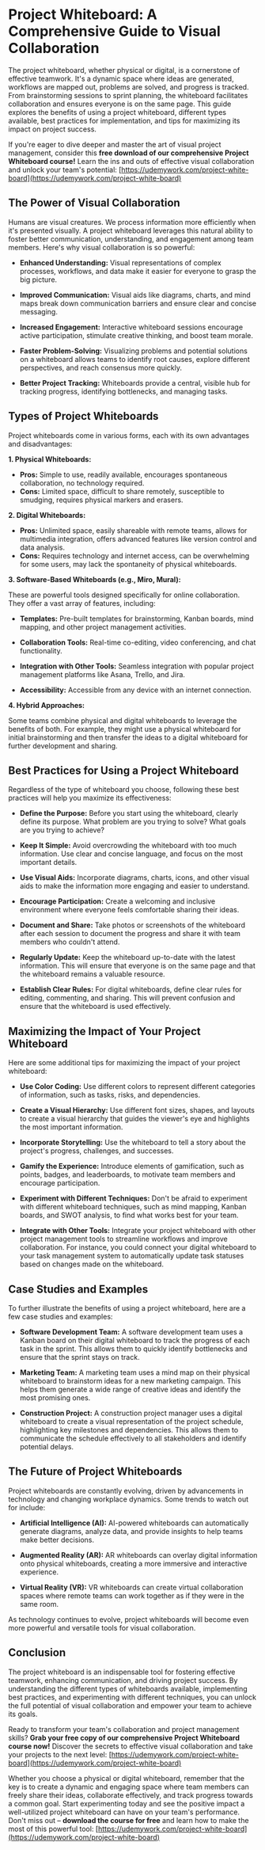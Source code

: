# Project Whiteboard: A Comprehensive Guide to Visual Collaboration

The project whiteboard, whether physical or digital, is a cornerstone of effective teamwork. It's a dynamic space where ideas are generated, workflows are mapped out, problems are solved, and progress is tracked. From brainstorming sessions to sprint planning, the whiteboard facilitates collaboration and ensures everyone is on the same page. This guide explores the benefits of using a project whiteboard, different types available, best practices for implementation, and tips for maximizing its impact on project success.

If you're eager to dive deeper and master the art of visual project management, consider this **free download of our comprehensive Project Whiteboard course!** Learn the ins and outs of effective visual collaboration and unlock your team's potential: [https://udemywork.com/project-white-board](https://udemywork.com/project-white-board)

## The Power of Visual Collaboration

Humans are visual creatures. We process information more efficiently when it's presented visually. A project whiteboard leverages this natural ability to foster better communication, understanding, and engagement among team members. Here's why visual collaboration is so powerful:

*   **Enhanced Understanding:** Visual representations of complex processes, workflows, and data make it easier for everyone to grasp the big picture.

*   **Improved Communication:** Visual aids like diagrams, charts, and mind maps break down communication barriers and ensure clear and concise messaging.

*   **Increased Engagement:** Interactive whiteboard sessions encourage active participation, stimulate creative thinking, and boost team morale.

*   **Faster Problem-Solving:** Visualizing problems and potential solutions on a whiteboard allows teams to identify root causes, explore different perspectives, and reach consensus more quickly.

*   **Better Project Tracking:** Whiteboards provide a central, visible hub for tracking progress, identifying bottlenecks, and managing tasks.

## Types of Project Whiteboards

Project whiteboards come in various forms, each with its own advantages and disadvantages:

**1. Physical Whiteboards:**

*   **Pros:** Simple to use, readily available, encourages spontaneous collaboration, no technology required.
*   **Cons:** Limited space, difficult to share remotely, susceptible to smudging, requires physical markers and erasers.

**2. Digital Whiteboards:**

*   **Pros:** Unlimited space, easily shareable with remote teams, allows for multimedia integration, offers advanced features like version control and data analysis.
*   **Cons:** Requires technology and internet access, can be overwhelming for some users, may lack the spontaneity of physical whiteboards.

**3. Software-Based Whiteboards (e.g., Miro, Mural):**

These are powerful tools designed specifically for online collaboration. They offer a vast array of features, including:

*   **Templates:** Pre-built templates for brainstorming, Kanban boards, mind mapping, and other project management activities.

*   **Collaboration Tools:** Real-time co-editing, video conferencing, and chat functionality.

*   **Integration with Other Tools:** Seamless integration with popular project management platforms like Asana, Trello, and Jira.

*   **Accessibility:** Accessible from any device with an internet connection.

**4. Hybrid Approaches:**

Some teams combine physical and digital whiteboards to leverage the benefits of both. For example, they might use a physical whiteboard for initial brainstorming and then transfer the ideas to a digital whiteboard for further development and sharing.

## Best Practices for Using a Project Whiteboard

Regardless of the type of whiteboard you choose, following these best practices will help you maximize its effectiveness:

*   **Define the Purpose:** Before you start using the whiteboard, clearly define its purpose. What problem are you trying to solve? What goals are you trying to achieve?

*   **Keep It Simple:** Avoid overcrowding the whiteboard with too much information. Use clear and concise language, and focus on the most important details.

*   **Use Visual Aids:** Incorporate diagrams, charts, icons, and other visual aids to make the information more engaging and easier to understand.

*   **Encourage Participation:** Create a welcoming and inclusive environment where everyone feels comfortable sharing their ideas.

*   **Document and Share:** Take photos or screenshots of the whiteboard after each session to document the progress and share it with team members who couldn't attend.

*   **Regularly Update:** Keep the whiteboard up-to-date with the latest information. This will ensure that everyone is on the same page and that the whiteboard remains a valuable resource.

*   **Establish Clear Rules:** For digital whiteboards, define clear rules for editing, commenting, and sharing. This will prevent confusion and ensure that the whiteboard is used effectively.

## Maximizing the Impact of Your Project Whiteboard

Here are some additional tips for maximizing the impact of your project whiteboard:

*   **Use Color Coding:** Use different colors to represent different categories of information, such as tasks, risks, and dependencies.

*   **Create a Visual Hierarchy:** Use different font sizes, shapes, and layouts to create a visual hierarchy that guides the viewer's eye and highlights the most important information.

*   **Incorporate Storytelling:** Use the whiteboard to tell a story about the project's progress, challenges, and successes.

*   **Gamify the Experience:** Introduce elements of gamification, such as points, badges, and leaderboards, to motivate team members and encourage participation.

*   **Experiment with Different Techniques:** Don't be afraid to experiment with different whiteboard techniques, such as mind mapping, Kanban boards, and SWOT analysis, to find what works best for your team.

*   **Integrate with Other Tools:** Integrate your project whiteboard with other project management tools to streamline workflows and improve collaboration. For instance, you could connect your digital whiteboard to your task management system to automatically update task statuses based on changes made on the whiteboard.

## Case Studies and Examples

To further illustrate the benefits of using a project whiteboard, here are a few case studies and examples:

*   **Software Development Team:** A software development team uses a Kanban board on their digital whiteboard to track the progress of each task in the sprint. This allows them to quickly identify bottlenecks and ensure that the sprint stays on track.

*   **Marketing Team:** A marketing team uses a mind map on their physical whiteboard to brainstorm ideas for a new marketing campaign. This helps them generate a wide range of creative ideas and identify the most promising ones.

*   **Construction Project:** A construction project manager uses a digital whiteboard to create a visual representation of the project schedule, highlighting key milestones and dependencies. This allows them to communicate the schedule effectively to all stakeholders and identify potential delays.

## The Future of Project Whiteboards

Project whiteboards are constantly evolving, driven by advancements in technology and changing workplace dynamics. Some trends to watch out for include:

*   **Artificial Intelligence (AI):** AI-powered whiteboards can automatically generate diagrams, analyze data, and provide insights to help teams make better decisions.

*   **Augmented Reality (AR):** AR whiteboards can overlay digital information onto physical whiteboards, creating a more immersive and interactive experience.

*   **Virtual Reality (VR):** VR whiteboards can create virtual collaboration spaces where remote teams can work together as if they were in the same room.

As technology continues to evolve, project whiteboards will become even more powerful and versatile tools for visual collaboration.

## Conclusion

The project whiteboard is an indispensable tool for fostering effective teamwork, enhancing communication, and driving project success. By understanding the different types of whiteboards available, implementing best practices, and experimenting with different techniques, you can unlock the full potential of visual collaboration and empower your team to achieve its goals.

Ready to transform your team's collaboration and project management skills? **Grab your free copy of our comprehensive Project Whiteboard course now!** Discover the secrets to effective visual collaboration and take your projects to the next level: [https://udemywork.com/project-white-board](https://udemywork.com/project-white-board)

Whether you choose a physical or digital whiteboard, remember that the key is to create a dynamic and engaging space where team members can freely share their ideas, collaborate effectively, and track progress towards a common goal. Start experimenting today and see the positive impact a well-utilized project whiteboard can have on your team's performance. Don't miss out – **download the course for free** and learn how to make the most of this powerful tool: [https://udemywork.com/project-white-board](https://udemywork.com/project-white-board)

